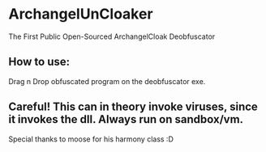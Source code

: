 # ArchangelUnCloaker
  The First Public Open-Sourced ArchangelCloak Deobfuscator
## How to use:
  Drag n Drop obfuscated program on the deobfuscator exe.
## Careful! This can in theory invoke viruses, since it invokes the dll. Always run on sandbox/vm.
 
 Special thanks to moose for his harmony class :D
 
 